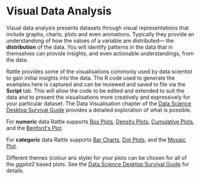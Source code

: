 # Visual Data Analysis

Visual data analysis presents datasets through visual representations
that include graphs, charts, plots and even animations. Typically they
provide an understandong of how the values of a variable are
distributed&mdash; the **distribution** of the data. You will identify
patterns in the data that in themselves can provide insights, and even
actionable understandings, from the data.

Rattle provides some of the visualisations commonly used by data
scientist to gain initial insights into the data. The R code used to
generate the examples here is captured and can be reviewed and saved
to file via the **Script** tab. This will allow the code to be edited
and extended to suit the data and to present the visualisations more
creatively and expressively for your particular dataset.  The Data
Visualisation chapter of the [Data Science Desktop Survival
Guide](https://survivor.togaware.com/datascience/data-visualisation.html)
provides a detailed exploration of what is possible.

For **numeric** data Rattle supports [Box
Plots](https://survivor.togaware.com/datascience/box-plot.html),
[Density
Plots](https://survivor.togaware.com/datascience/density-plot.html),
[Cumulative
Plots](https://survivor.togaware.com/datascience/cumulative-plot.html),
and the [Benford's
Plot](https://survivor.togaware.com/datascience/benfords-plot.html).

For **categoric** data Rattle supports [Bar
Charts](https://survivor.togaware.com/datascience/bar-chart.html),
[Dot Plots](https://survivor.togaware.com/datascience/dot-plot.html),
and the [Mosaic
Plot](https://survivor.togaware.com/datascience/mosaic-plot.html).

Different themes (colour ans style) for your plots can be chosen for
all of the *ggplot2* based plots. See the [Data Science Desktop
Survival
Guide](https://survivor.togaware.com/datascience/themes-in-rattle.html)
for details.
